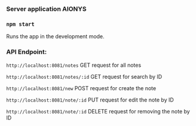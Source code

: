 ### Server application AIONYS

### `npm start`
Runs the app in the development mode.<br />

### API Endpoint:
`http://localhost:8081/notes` GET request for all notes

`http://localhost:8081/notes/:id` GET request for search by ID

`http://localhost:8081/new` POST request for create the note

`http://localhost:8081/note/:id` PUT request for edit the note by ID

`http://localhost:8081/note/:id` DELETE request for removing the note by ID
